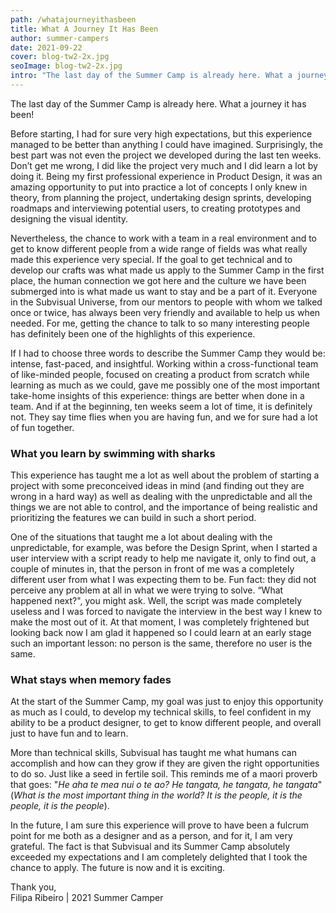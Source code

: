 ```yaml
---
path: /whatajourneyithasbeen
title: What A Journey It Has Been
author: summer-campers
date: 2021-09-22
cover: blog-tw2-2x.jpg
seoImage: blog-tw2-2x.jpg
intro: "The last day of the Summer Camp is already here. What a journey it has been! "
---
```

The last day of the Summer Camp is already here. What a journey it has been! 

Before starting, I had for sure very high expectations, but this experience managed to be better than anything I could have imagined. Surprisingly, the best part was not even the project we developed during the last ten weeks. Don’t get me wrong, I did like the project very much and I did learn a lot by doing it. Being my first professional experience in Product Design, it was an amazing opportunity to put into practice a lot of concepts I only knew in theory, from planning the project, undertaking design sprints, developing roadmaps and interviewing potential users, to creating prototypes and designing the visual identity. 

Nevertheless, the chance to work with a team in a real environment and to get to know different people from a wide range of fields was what really made this experience very special. If the goal to get technical and to develop our crafts was what made us apply to the Summer Camp in the first place, the human connection we got here and the culture we have been submerged into is what made us want to stay and be a part of it. Everyone in the Subvisual Universe, from our mentors to people with whom we talked once or twice, has always been very friendly and available to help us when needed. For me, getting the chance to talk to so many interesting people has definitely been one of the highlights of this experience.

If I had to choose three words to describe the Summer Camp they would be: intense, fast-paced, and insightful. Working within a cross-functional team of like-minded people, focused on creating a product from scratch while learning as much as we could, gave me possibly one of the most important take-home insights of this experience: things are better when done in a team. And if at the beginning, ten weeks seem a lot of time, it is definitely not. They say time flies when you are having fun, and we for sure had a lot of fun together.

### **What you learn by swimming with sharks**

This experience has taught me a lot as well about the problem of starting a project with some preconceived ideas in mind (and finding out they are wrong in a hard way) as well as dealing with the unpredictable and all the things we are not able to control, and the importance of being realistic and prioritizing the features we can build in such a short period. 

One of the situations that taught me a lot about dealing with the unpredictable, for example, was before the Design Sprint, when I started a user interview with a script ready to help me navigate it, only to find out, a couple of minutes in, that the person in front of me was a completely different user from what I was expecting them to be. Fun fact: they did not perceive any problem at all in what we were trying to solve. “What happened next?", you might ask. Well, the script was made completely useless and I was forced to navigate the interview in the best way I knew to make the most out of it. At that moment, I was completely frightened but looking back now I am glad it happened so I could learn at an early stage such an important lesson: no person is the same, therefore no user is the same.

### **What stays when memory fades**

At the start of the Summer Camp, my goal was just to enjoy this opportunity as much as I could, to develop my technical skills, to feel confident in my ability to be a product designer, to get to know different people, and overall just to have fun and to learn. 

More than technical skills, Subvisual has taught me what humans can accomplish and how can they grow if they are given the right opportunities to do so. Just like a seed in fertile soil. This reminds me of a maori proverb that goes: "*He aha te mea nui o te ao? He tangata, he tangata, he tangata*" (*What is the most important thing in the world? It is the people, it is the people, it is the people*). 

In the future, I am sure this experience will prove to have been a fulcrum point for me both as a designer and as a person, and for it, I am very grateful. The fact is that Subvisual and its Summer Camp absolutely exceeded my expectations and I am completely delighted that I took the chance to apply. The future is now and it is exciting.

Thank you,\
Filipa Ribeiro | 2021 Summer Camper